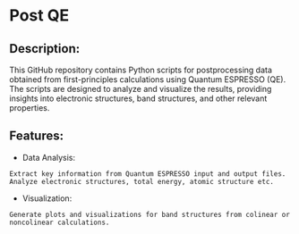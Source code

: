 # Post QE

## Description:
This GitHub repository contains Python scripts for postprocessing data obtained from first-principles calculations using Quantum ESPRESSO (QE). The scripts are designed to analyze and visualize the results, providing insights into electronic structures, band structures, and other relevant properties.

## Features:
- Data Analysis:
```
Extract key information from Quantum ESPRESSO input and output files. 
Analyze electronic structures, total energy, atomic structure etc.
```

- Visualization:
```
Generate plots and visualizations for band structures from colinear or noncolinear calculations.
```


